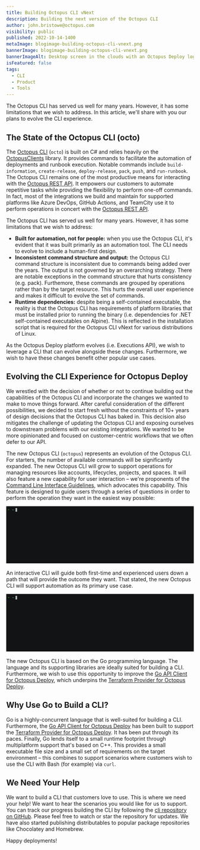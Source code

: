 ```yaml
---
title: Building Octopus CLI vNext
description: Building the next version of the Octopus CLI
author: john.bristowe@octopus.com
visibility: public
published: 2022-10-14-1400
metaImage: blogimage-building-octopus-cli-vnext.png
bannerImage: blogimage-building-octopus-cli-vnext.png
bannerImageAlt: Desktop screen in the clouds with an Octopus Deploy logo in front of it.
isFeatured: false
tags:
  - CLI
  - Product
  - Tools
---
```


The Octopus CLI has served us well for many years. However, it has some limitations that we wish to address. In this article, we'll share with you our plans to evolve the CLI experience.

## The State of the Octopus CLI (octo)

The [Octopus CLI](https://github.com/OctopusDeploy/OctopusCLI) (`octo`) is built on C# and relies heavily on the [OctopusClients](https://github.com/OctopusDeploy/OctopusClients/tree/master/source/Octopus.Server.Client) library. It provides commands to facilitate the automation of deployments and runbook execution. Notable commands include `build-information`, `create-release`, `deploy-release`, `pack`, `push`, and `run-runbook`. The Octopus CLI remains one of the most productive means for interacting with the [Octopus REST API](https://octopus.com/docs/octopus-rest-api). It empowers our customers to automate repetitive tasks while providing the flexibility to perform one-off commands. In fact, most of the integrations we build and maintain for supported platforms like Azure DevOps, GitHub Actions, and TeamCity use it to perform operations in concert with the [Octopus REST API](https://octopus.com/docs/octopus-rest-api).

The Octopus CLI has served us well for many years. However, it has some limitations that we wish to address:

- **Built for automation, not for people:** when you use the Octopus CLI, it's evident that it was built primarily as an automation tool. The CLI needs to evolve to include a human-first design.
- **Inconsistent command structure and output:** the Octopus CLI command structure is inconsistent due to commands being added over the years. The output is not governed by an overarching strategy. There are notable exceptions in the command structure that hurts consistency (e.g. pack). Furthemore, these commands are grouped by operations rather than by the target resource. This hurts the overall user experience and makes it difficult to evolve the set of commands.
- **Runtime dependencies:** despite being a self-contained executable, the reality is that the Octopus CLI has requirements of platform libraries that must be installed prior to running the binary (i.e. dependencies for .NET self-contained executables on Alpine). This is reflected in the installation script that is required for the Octopus CLI vNext for various distributions of Linux.

As the Octopus Deploy platform evolves (i.e. Executions API), we wish to leverage a CLI that can evolve alongside these changes. Furthermore, we wish to have these changes benefit other popular use cases.

## Evolving the CLI Experience for Octopus Deploy

We wrestled with the decision of whether or not to continue building out the capabilities of the Octopus CLI and incorporate the changes we wanted to make to move things forward. After careful consideration of the different possibilities, we decided to start fresh without the constraints of 10+ years of design decisions that the Octopus CLI has baked in. This decision also mitigates the challenge of updating the Octopus CLI and exposing ourselves to downstream problems with our existing integrations. We wanted to be more opinionated and focused on customer-centric workflows that we often defer to our API.

The new Octopus CLI (`octopus`) represents an evolution of the Octopus CLI. For starters, the number of available commands will be significantly expanded. The new Octopus CLI will grow to support operations for managing resources like accounts, lifecycles, projects, and spaces. It will also feature a new capability for user interaction – we're proponents of the [Command Line Interface Guidelines](https://clig.dev/), which advocates this capability. This feature is designed to guide users through a series of questions in order to perform the operation they want in the easiest way possible:

![Demo: Create Release with Octopus CLI vNext](demo-create-release.gif)

An interactive CLI will guide both first-time and experienced users down a path that will provide the outcome they want. That stated, the new Octopus CLI will support automation as its primary use case.

![Demo: Deploy Release with Octopus CLI vNext](demo-release-deploy.gif)

The new Octopus CLI is based on the Go programming language. The language and its supporting libraries are ideally suited for building a CLI. Furthermore, we wish to use this opportunity to improve the [Go API Client for Octopus Deploy](https://github.com/OctopusDeploy/go-octopusdeploy), which underpins the [Terraform Provider for Octopus Deploy](https://github.com/OctopusDeployLabs/terraform-provider-octopusdeploy).

## Why Use Go to Build a CLI?

Go is a highly-concurrent language that is well-suited for building a CLI. Furthermore, the [Go API Client for Octopus Deploy](https://github.com/OctopusDeploy/go-octopusdeploy) has been built to support the [Terraform Provider for Octopus Deploy](https://github.com/OctopusDeployLabs/terraform-provider-octopusdeploy). It has been put through its paces. Finally, Go lends itself to a small runtime footprint through multiplatform support that's based on C++. This provides a small executable file size and a small set of requirements on the target environment – this combines to support scenarios where customers wish to use the CLI with Bash (for example) via `curl`.

## We Need Your Help

We want to build a CLI that customers love to use. This is where we need your help! We want to hear the scenarios you would like for us to support. You can track our progress building the CLI by following the [cli repository on GitHub](https://github.com/OctopusDeploy/cli). Please feel free to watch or star the repository for updates. We have also started publishing distributables to popular package repositories like Chocolatey and Homebrew.

Happy deployments!
